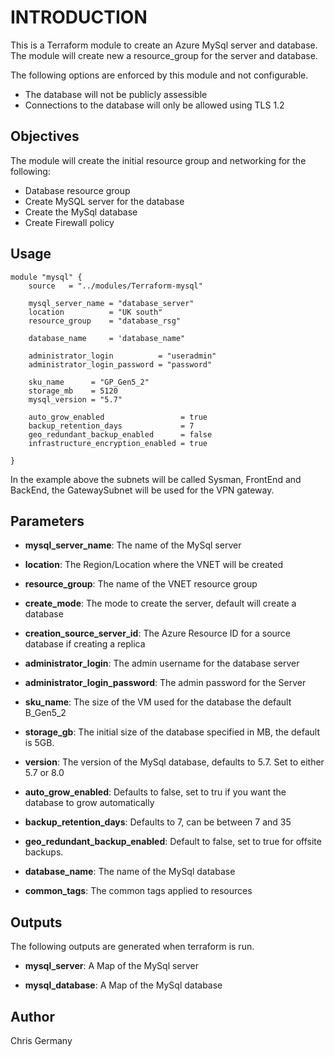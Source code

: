 # INTRODUCTION

This is a Terraform module to create an Azure MySql server and database.  The module will create new a resource_group for the server and database.

The following options are enforced by this module and not configurable.

- The database will not be publicly assessible
- Connections to the database will only be allowed using TLS 1.2

## Objectives

The module will create the initial resource group and networking for the following:

* Database resource group
* Create MySQL server for the database
* Create the MySql database
* Create Firewall policy

## Usage

```hcl
module "mysql" {
    source   = "../modules/Terraform-mysql"

    mysql_server_name = "database_server"
    location          = "UK south"
    resource_group    = "database_rsg"

    database_name     = 'database_name"

    administrator_login          = "useradmin"
    administrator_login_password = "password"

    sku_name      = "GP_Gen5_2"
    storage_mb    = 5120
    mysql_version = "5.7"

    auto_grow_enabled                 = true
    backup_retention_days             = 7
    geo_redundant_backup_enabled      = false
    infrastructure_encryption_enabled = true

}
```
In the example above the subnets will be called Sysman, FrontEnd and BackEnd, the GatewaySubnet will be used for the VPN gateway. 

## Parameters

* **mysql_server_name**: The name of the MySql server

* **location**: The Region/Location where the VNET will be created

* **resource_group**: The name of the VNET resource group

* **create_mode**: The mode to create the server, default will create a database

* **creation_source_server_id**: The Azure Resource ID for a source database if creating a replica

* **administrator_login**: The admin username for the database server

* **administrator_login_password**: The admin password for the Server

* **sku_name**: The size of the VM used for the database the default B_Gen5_2

* **storage_gb**: The initial size of the database specified in MB, the default is 5GB.

* **version**: The version of the MySql database, defaults to 5.7.  Set to either 5.7 or 8.0

* **auto_grow_enabled**: Defaults to false, set to tru if you want the database to grow automatically

* **backup_retention_days**: Defaults to 7, can be between 7 and 35

* **geo_redundant_backup_enabled**: Default to false, set to true for offsite backups.

* **database_name**: The name of the MySql database

* **common_tags**: The common tags applied to resources

## Outputs

The following outputs are generated when terraform is run.

* **mysql_server**: A Map of the MySql server 

* **mysql_database**: A Map of the MySql database 

## Author

Chris Germany
